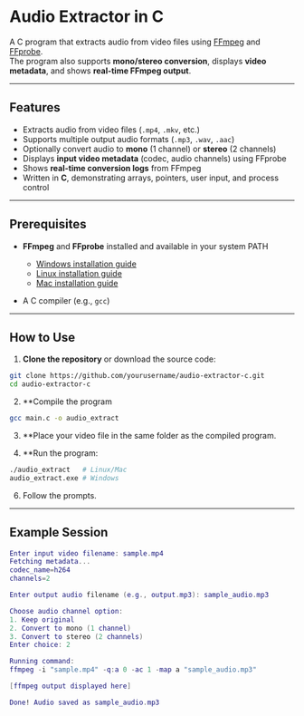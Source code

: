 # Audio Extractor in C

A C program that extracts audio from video files using [FFmpeg](https://ffmpeg.org/) and [FFprobe](https://ffmpeg.org/ffprobe.html).  
The program also supports **mono/stereo conversion**, displays **video metadata**, and shows **real-time FFmpeg output**.

---

## Features

- Extracts audio from video files (`.mp4`, `.mkv`, etc.)  
- Supports multiple output audio formats (`.mp3`, `.wav`, `.aac`)  
- Optionally convert audio to **mono** (1 channel) or **stereo** (2 channels)  
- Displays **input video metadata** (codec, audio channels) using FFprobe  
- Shows **real-time conversion logs** from FFmpeg  
- Written in **C**, demonstrating arrays, pointers, user input, and process control  

---

## Prerequisites

- **FFmpeg** and **FFprobe** installed and available in your system PATH  
  - [Windows installation guide](https://ffmpeg.org/download.html)  
  - [Linux installation guide](https://ffmpeg.org/download.html)  
  - [Mac installation guide](https://ffmpeg.org/download.html)  

- A C compiler (e.g., `gcc`)  

---

## How to Use

1. **Clone the repository** or download the source code:

```bash
git clone https://github.com/yourusername/audio-extractor-c.git
cd audio-extractor-c
```

2. **Compile the program
   
```bash
gcc main.c -o audio_extract
```

3. **Place your video file in the same folder as the compiled program.

4. **Run the program:
   
```bash
./audio_extract   # Linux/Mac
audio_extract.exe # Windows
```
6. Follow the prompts.

---

## Example Session

```lua
Enter input video filename: sample.mp4
Fetching metadata...
codec_name=h264
channels=2

Enter output audio filename (e.g., output.mp3): sample_audio.mp3

Choose audio channel option:
1. Keep original
2. Convert to mono (1 channel)
3. Convert to stereo (2 channels)
Enter choice: 2

Running command:
ffmpeg -i "sample.mp4" -q:a 0 -ac 1 -map a "sample_audio.mp3"

[ffmpeg output displayed here]

Done! Audio saved as sample_audio.mp3
```

